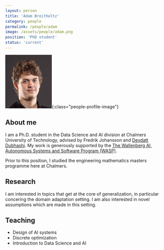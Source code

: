 ```yaml
---
layout: person
title: 'Adam Breitholtz'
category: people
permalink: /people/adam
image: /assets/people/adam.png
position: 'PhD student'
status: 'current'
---
```



![Lena](/assets/people/adam.png){:class="people-profile-image"}

## About me
I am a Ph.D. student in the Data Science and AI division at Chalmers University of Technology, advised by Fredrik Johansson and [Devdatt Dubhashi](https://sites.google.com/view/devdattdubhashi/home). My work is generously supported by the [The Wallenberg AI, Autonomous Systems and Software Program (WASP)](https://wasp-sweden.org).

Prior to this position, I studied the engineering mathematics masters programme here at Chalmers.


## Research

I am interested in topics that get at the core of generalization, in particular concering the domain adaptation setting. I am also interested in novel assumptions which are made in this setting.

## Teaching

* Design of AI systems
* Discrete optimization  
* Introduction to Data Science and AI   
